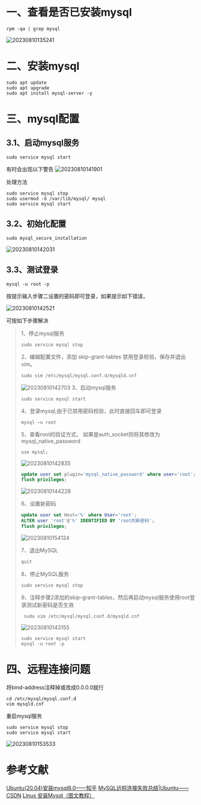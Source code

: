 # 一、查看是否已安装mysql

```shell
rpm -qa | grep mysql
```

![20230810135241](https://raw.githubusercontent.com/ZZh2333/picgoResource/main/img/20230810135241.png)  

# 二、安装mysql

```shell
sudo apt update
sudo apt upgrade
sudo apt install mysql-server -y
```
  
# 三、mysql配置

## 3.1、启动mysql服务

```shell
sudo service mysql start
```

有时会出现以下警告
![20230810141901](https://raw.githubusercontent.com/ZZh2333/picgoResource/main/img/20230810141901.png)

处理方法

```shell
sudo service mysql stop
sudo usermod -d /var/lib/mysql/ mysql
sudo service mysql start
```

## 3.2、初始化配置

```shell
sudo mysql_secure_installation
```

![20230810142031](https://raw.githubusercontent.com/ZZh2333/picgoResource/main/img/20230810142031.png)

## 3.3、测试登录

```shell
mysql -u root -p
```

按提示输入步骤二设置的密码即可登录，如果提示如下错误，

![20230810142521](https://raw.githubusercontent.com/ZZh2333/picgoResource/main/img/20230810142521.png)

可按如下步骤解决

> 1、停止mysql服务
>
> ```shell
> sudo service mysql stop
> ```
>
> 2、编辑配置文件，添加 skip-grant-tables 禁用登录校验，保存并退出vim。
>
> ```shell
> sudo vim /etc/mysql/mysql.conf.d/mysqld.cnf
> ```
>
> ![20230810142703](https://raw.githubusercontent.com/ZZh2333/picgoResource/main/img/20230810142703.png)
> 3、启动mysql服务
>
> ```shell
> sudo service mysql start
> ```
>
> 4、登录mysql,由于已禁用密码校验，此时直接回车即可登录
>
> ```shell
> mysql –u root
> ```
>
> 5、查看root的验证方式， 如果是auth_socket则将其修改为mysql_native_password
>
> ```shell
> use mysql;
> ```
>
> ![20230810142835](https://raw.githubusercontent.com/ZZh2333/picgoResource/main/img/20230810142835.png)
>
> ```sql
> update user set plugin='mysql_native_password' where user='root';
> flush privileges;
>
> ```
> ![20230810144228](https://raw.githubusercontent.com/ZZh2333/picgoResource/main/img/20230810144228.png)
>
> 6、设置新密码
>
> ```sql
> update user set Host='%' where User='root';
> ALTER user 'root'@'%' IDENTIFIED BY 'root的新密码';
> flush privileges;
> ```
>
>![20230810154124](https://raw.githubusercontent.com/ZZh2333/picgoResource/main/img/20230810154124.png)
>
> 7、退出MySQL
>
> ```sql
> quit
> ```
>
> 8、停止MySQL服务
>
> ```shell
> sudo service mysql stop
> ```
>
> 9、注释步骤2添加的skip-grant-tables，然后再启动mysql服务使用root登录测试新密码是否生效
>
> ```shell
>  sudo vim /etc/mysql/mysql.conf.d/mysqld.cnf
> ```
>
> ![20230810143155](https://raw.githubusercontent.com/ZZh2333/picgoResource/main/img/20230810143155.png)
>
> ```shell
> sudo service mysql start
> mysql -u root -p
> ```

# 四、远程连接问题

将bind-address注释掉或改成0.0.0.0就行

```shell
cd /etc/mysql/mysql.conf.d
vim mysqld.cnf
```

重启mysql服务

```shell
sudo service mysql stop
sudo service mysql start
```

![20230810153533](https://raw.githubusercontent.com/ZZh2333/picgoResource/main/img/20230810153533.png)

# 参考文献

[Ubuntu(20.04)安装mysql8.0——知乎](https://zhuanlan.zhihu.com/p/525510043)
[MySQL远程连接失败总结|Ubuntu——CSDN](https://blog.csdn.net/Pluton_1/article/details/128107753)
[Linux 安装Mysql（图文教程）](https://zhuanlan.zhihu.com/p/404076008)